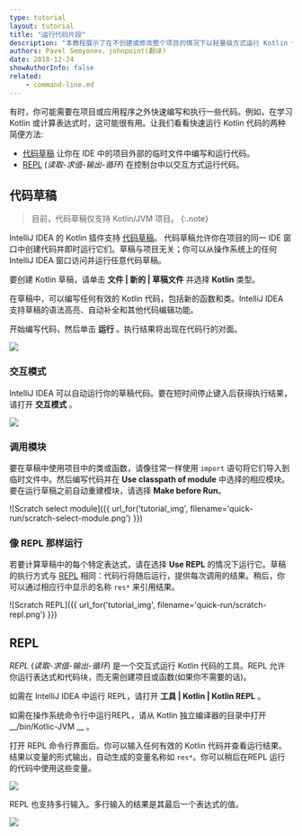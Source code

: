 ```yaml
---
type: tutorial
layout: tutorial
title: "运行代码片段"
description: "本教程展示了在不创建或修改整个项目的情况下以轻量级方式运行 Kotlin 代码片段的方法。"
authors: Pavel Semyonov，johnpoint(翻译)
date: 2018-12-24
showAuthorInfo: false
related:
    - command-line.md
---
```


有时，你可能需要在项目或应用程序之外快速编写和执行一些代码。例如，在学习 Kotlin 或计算表达式时，这可能很有用。让我们看看快速运行 Kotlin 代码的两种简便方法:
* [代码草稿](#代码草稿) 让你在 IDE 中的项目外部的临时文件中编写和运行代码。
* [REPL](#repl) (_读取-求值-输出-循环_) 在控制台中以交互方式运行代码。     


## 代码草稿

> 目前，代码草稿仅支持 Kotlin/JVM 项目。
{:.note}

IntelliJ IDEA 的 Kotlin 插件支持 [代码草稿](https://www.jetbrains.com/help/idea/scratches.html)。 代码草稿允许你在项目的同一 IDE 窗口中创建代码并即时运行它们。草稿与项目无关；你可以从操作系统上的任何 IntelliJ IDEA 窗口访问并运行任意代码草稿。

要创建 Kotlin 草稿，请单击 __文件 \| 新的 \| 草稿文件__ 并选择 __Kotlin__ 类型。

在草稿中，可以编写任何有效的 Kotlin 代码，包括新的函数和类。IntelliJ IDEA 支持草稿的语法高亮、自动补全和其他代码编辑功能。

开始编写代码，然后单击 __运行__ 。执行结果将出现在代码行的对面。

<div style="display: flex; align-items: center; margin-bottom: 10px;">
    <img
    src="{{ url_for('asset', path='images/tutorials/quick-run/scratch-run.png') }}"
    data-gif-src="{{ url_for('asset', path='images/tutorials/quick-run/scratch-run.gif') }}"
    class="gif-image">
</div>

### 交互模式

IntelliJ IDEA 可以自动运行你的草稿代码。要在短时间停止键入后获得执行结果，请打开 __交互模式__ 。

<div style="display: flex; align-items: center; margin-bottom: 10px;">
    <img
    src="{{ url_for('asset', path='images/tutorials/quick-run/scratch-interactive.png') }}"
    data-gif-src="{{ url_for('asset', path='images/tutorials/quick-run/scratch-interactive.gif') }}"
    class="gif-image">
</div>

### 调用模块

要在草稿中使用项目中的类或函数，请像往常一样使用 `import` 语句将它们导入到临时文件中。然后编写代码并在 __Use classpath of module__ 中选择的相应模块。要在运行草稿之前自动重建模块，请选择 __Make before Run__。

![Scratch select module]({{ url_for('tutorial_img', filename='quick-run/scratch-select-module.png') }})

### 像 REPL 那样运行

若要计算草稿中的每个特定表达式，请在选择 __Use REPL__ 的情况下运行它。草稿的执行方式与 [REPL](#repl) 相同：代码行将随后运行，提供每次调用的结果。稍后，你可以通过相应行中显示的名称 `res*` 来引用结果。

![Scratch REPL]({{ url_for('tutorial_img', filename='quick-run/scratch-repl.png') }})

## REPL

_REPL_ (_读取-求值-输出-循环_) 是一个交互式运行 Kotlin 代码的工具。REPL 允许你运行表达式和代码块，而无需创建项目或函数(如果你不需要的话)。

如需在 IntelliJ IDEA 中运行 REPL，请打开 __工具 \| Kotlin \| Kotlin REPL__ 。

如需在操作系统命令行中运行REPL，请从 Kotlin 独立编译器的目录中打开 __/bin/Kotlic-JVM __ 。

打开 REPL 命令行界面后。你可以输入任何有效的 Kotlin 代码并查看运行结果。结果以变量的形式输出，自动生成的变量名称如 `res*`。你可以稍后在REPL 运行的代码中使用这些变量。

<div style="display: flex; align-items: center; margin-bottom: 10px;">
    <img
    src="{{ url_for('asset', path='images/tutorials/quick-run/repl-run.png') }}"
    data-gif-src="{{ url_for('asset', path='images/tutorials/quick-run/repl-run.gif') }}"
    class="gif-image">
</div>

REPL 也支持多行输入。多行输入的结果是其最后一个表达式的值。

<div style="display: flex; align-items: center; margin-bottom: 10px;">
    <img
    src="{{ url_for('asset', path='images/tutorials/quick-run/repl-multi-line.png') }}"
    data-gif-src="{{ url_for('asset', path='images/tutorials/quick-run/repl-multi-line.gif') }}"
    class="gif-image">
</div>
